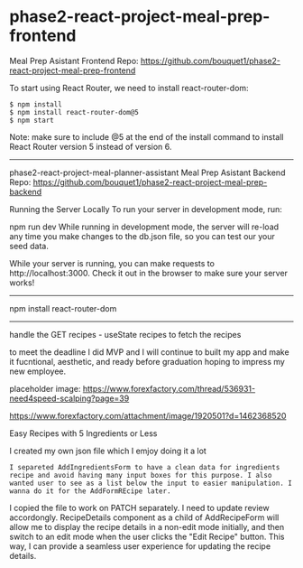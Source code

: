 # phase2-react-project-meal-prep-frontend

Meal Prep Asistant Frontend Repo: https://github.com/bouquet1/phase2-react-project-meal-prep-frontend

To start using React Router, we need to install react-router-dom:

```
$ npm install
$ npm install react-router-dom@5
$ npm start

```

Note: make sure to include @5 at the end of the install command to install React Router version 5 instead of version 6.

---

phase2-react-project-meal-planner-assistant
Meal Prep Asistant Backend Repo: https://github.com/bouquet1/phase2-react-project-meal-prep-backend

Running the Server Locally
To run your server in development mode, run:

npm run dev
While running in development mode, the server will re-load any time you make changes to the db.json file, so you can test our your seed data.

While your server is running, you can make requests to http://localhost:3000. Check it out in the browser to make sure your server works!

---

npm install react-router-dom

---

handle the GET recipes - useState recipes to fetch the recipes

to meet the deadline I did MVP and I will continue to built my app and make it fucntional, aesthetic, and ready before graduation hoping to impress my new employee.

placeholder image:
https://www.forexfactory.com/thread/536931-need4speed-scalping?page=39

https://www.forexfactory.com/attachment/image/1920501?d=1462368520

Easy Recipes with 5 Ingredients or Less

I created my own json file which I emjoy doing it a lot

    I separeted AddIngredientsForm to have a clean data for ingredients recipe and avoid having many input boxes for this purpose. I also wanted user to see as a list below the input to easier manipulation. I wanna do it for the AddFormREcipe later.

I copied the file to work on PATCH separately. I need to update review accordongly.
RecipeDetails component as a child of AddRecipeForm will allow me to display the recipe details in a non-edit mode initially, and then switch to an edit mode when the user clicks the "Edit Recipe" button. This way, I can provide a seamless user experience for updating the recipe details.
